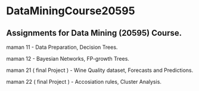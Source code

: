 # DataMiningCourse20595
## Assignments for Data Mining (20595) Course.

maman 11 - Data Preparation, Decision Trees.

maman 12 - Bayesian Networks, FP-growth Trees.

maman 21 ( final Project ) - Wine Quality dataset, Forecasts and Predictions.

maman 22 ( final Project ) - Accosiation rules, Cluster Analysis.
